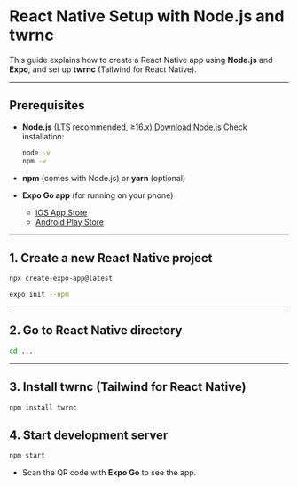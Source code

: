 # React Native Setup with Node.js and twrnc

This guide explains how to create a React Native app using **Node.js** and **Expo**, and set up **twrnc** (Tailwind for React Native).

---

## Prerequisites

- **Node.js** (LTS recommended, ≥16.x)
  [Download Node.js](https://nodejs.org)
  Check installation:

  ```bash
  node -v
  npm -v
  ```

- **npm** (comes with Node.js) or **yarn** (optional)
- **Expo Go app** (for running on your phone)

  - [iOS App Store](https://apps.apple.com/app/expo-go/id982107779)
  - [Android Play Store](https://play.google.com/store/apps/details?id=host.exp.exponent)

---

## 1. Create a new React Native project

```bash
npx create-expo-app@latest
```
```bash
expo init --npm
```

---

## 2. Go to React Native directory

```bash
cd ...
```

---

## 3. Install twrnc (Tailwind for React Native)

```bash
npm install twrnc
```

## 4. Start development server

```bash
npm start
```

- Scan the QR code with **Expo Go** to see the app.
